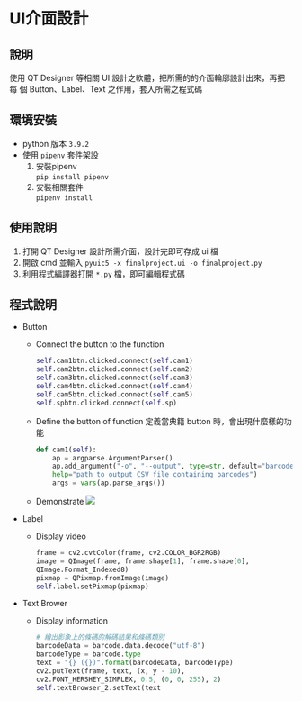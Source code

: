 # UI介面設計

## 說明
使用 QT Designer 等相關 UI 設計之軟體，把所需的的介面輪廓設計出來，再把每
個 Button、Label、Text 之作用，套入所需之程式碼

## 環境安裝
- python 版本 `3.9.2`
- 使用 `pipenv` 套件架設
    1. 安裝pipenv\
    `pip install pipenv`
    2. 安裝相關套件\
    `pipenv install`

## 使用說明
1. 打開 QT Designer 設計所需介面，設計完即可存成 ui 檔
2. 開啟 cmd 並輸入 `pyuic5 -x finalproject.ui -o finalproject.py`
3. 利用程式編譯器打開 `*.py` 檔，即可編輯程式碼

## 程式說明
- Button
    - Connect the button to the function
        ```python
        self.cam1btn.clicked.connect(self.cam1)
        self.cam2btn.clicked.connect(self.cam2)
        self.cam3btn.clicked.connect(self.cam3)
        self.cam4btn.clicked.connect(self.cam4)
        self.cam5btn.clicked.connect(self.cam5)
        self.spbtn.clicked.connect(self.sp)
        ```
    - Define the button of function
    定義當典籍 button 時，會出現什麼樣的功能
        ```python
        def cam1(self):
            ap = argparse.ArgumentParser()
            ap.add_argument("-o", "--output", type=str, default="barcodes.csv",
            help="path to output CSV file containing barcodes")
            args = vars(ap.parse_args())
        ```
    - Demonstrate
    ![](/img/a.gif)

- Label
    - Display video
        ```python
        frame = cv2.cvtColor(frame, cv2.COLOR_BGR2RGB)
        image = QImage(frame, frame.shape[1], frame.shape[0], 
        QImage.Format_Indexed8)
        pixmap = QPixmap.fromImage(image)
        self.label.setPixmap(pixmap)
        ```
- Text Brower
    - Display information
        ```python
        # 繪出影象上的條碼的解碼結果和條碼類別
        barcodeData = barcode.data.decode("utf-8")
        barcodeType = barcode.type
        text = "{} ({})".format(barcodeData, barcodeType)
        cv2.putText(frame, text, (x, y - 10),
        cv2.FONT_HERSHEY_SIMPLEX, 0.5, (0, 0, 255), 2)
        self.textBrowser_2.setText(text
        ```
